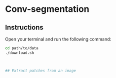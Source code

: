 # Conv-segmentation

## Instructions 
Open your terminal and run the following command: 
```bash
cd path/to/data
./download.sh


 
## Extract patches from an image



